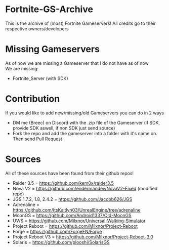 # Fortnite-GS-Archive
This is the archive of (most) Fortnite Gameservers! All credits go to their respective owners/developers


# Missing Gameservers
As of now we are missing a Gameserver that I do not have as of now<br>
We are missing:<br>
- Fortnite_Server (with SDK)

# Contribution
If you would like to add new/missing/old Gameservers you can do in 2 ways<br>
- DM me (Breec) on Discord with the .zip file of the Gameserver (if SDK, provide SDK aswell, if non SDK just send source)<br>
- Fork the repo and add the gameserver into a folder with it's name on. Then send Pull Request

# Sources
All of these sources have been found from their github repos!
- Raider 3.5 = https://github.com/kem0x/raider3.5
- Nova V2 = https://github.com/endermandev/NovaV2-Fixed (modified repo)
- JGS 1.7.2, 1.8, 2.4.2 = https://github.com/Jacobb626/JGS
- Adrenaline = https://github.com/ItsKaitlyn03/UnrealEngine/tree/adrenaline
- MoonGS = https://github.com/Android1337/Old-MoonGS
- UWS = https://github.com/Milxnor/Universal-Walking-Simulator
- Project Reboot = https://github.com/Milxnor/Project-Reboot
- Forge = https://github.com/ForgeFN/Forge
- Project Reboot V3 = https://github.com/Milxnor/Project-Reboot-3.0
- Solaris = https://github.com/plooshi/SolarisGS
